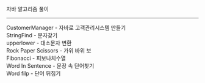 자바 알고리즘 풀이

------------------


CustomerManager - 자바로 고객관리시스템 만들기 <br>
StringFind - 문자찾기<br>
upperlower - 대소문자 변환<br>
Rock Paper Scissors - 가위 바위 보<br>
Fibonacci - 피보나치수열 <br>
Word In Sentence - 문장 속 단어찾기<br>
Word filp - 단어 뒤집기<br>